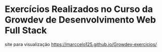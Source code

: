 # Exercícios Realizados no Curso da Growdev de Desenvolvimento Web Full Stack
site para visualização
https://marccelo125.github.io/Growdev-exercicios/
